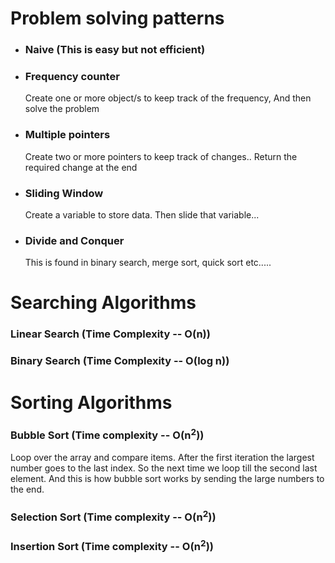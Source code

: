 # Problem solving patterns

- ### Naive (This is easy but not efficient)
- ### Frequency counter
  Create one or more object/s to keep track of the frequency, And then solve the problem
- ### Multiple pointers
  Create two or more pointers to keep track of changes.. Return the required change at the end
- ### Sliding Window
  Create a variable to store data. Then slide that variable...
- ### Divide and Conquer
  This is found in binary search, merge sort, quick sort etc.....

# Searching Algorithms

### Linear Search (Time Complexity -- O(n))

### Binary Search (Time Complexity -- O(log n))

# Sorting Algorithms

### Bubble Sort (Time complexity -- O(n<sup>2</sup>))

Loop over the array and compare items. After the first iteration the largest number goes to the last index. So the next time we loop till the second last element. And this is how bubble sort works by sending the large numbers to the end.

### Selection Sort (Time complexity -- O(n<sup>2</sup>))

### Insertion Sort (Time complexity -- O(n<sup>2</sup>))
